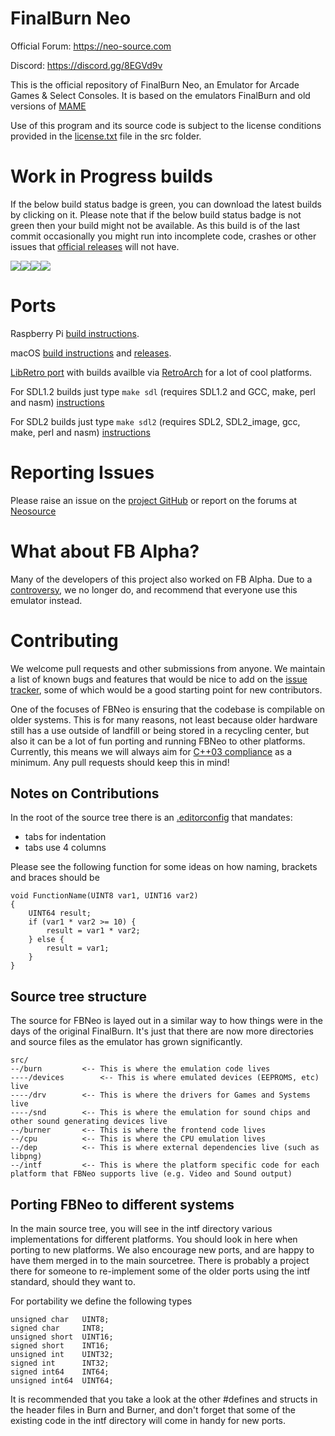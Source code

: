# FinalBurn Neo
Official Forum: https://neo-source.com

Discord: https://discord.gg/8EGVd9v

This is the official repository of FinalBurn Neo, an Emulator for Arcade Games & Select Consoles. It is based on the emulators FinalBurn and old versions of [MAME](https://www.mamedev.org)

Use of this program and its source code is subject to the license conditions provided in the [license.txt](/src/license.txt) file in the src folder.

# Work in Progress builds
If the below build status badge is green, you can download the latest builds by clicking on it. Please note that if the below build status badge is not green then your build might not be available. As this build is of the last commit occasionally you might run into incomplete code, crashes or other issues that [official releases](https://github.com/finalburnneo/FBNeo/releases) will not have.

[![](https://byob.yarr.is/finalburnneo/FBNeo/Windows%20x32)![](https://byob.yarr.is/finalburnneo/FBNeo/Windows%20x32%Debug)![](https://byob.yarr.is/finalburnneo/FBNeo/Linux%20SDL%202)![](https://byob.yarr.is/finalburnneo/FBNeo/Linux%20SDL%201.2)](https://github.com/finalburnneo/FBNeo/releases/tag/latest)

# Ports

Raspberry Pi [build instructions](README-PI.md).

macOS [build instructions](README-macOS.md) and [releases](https://github.com/fbn-mac/FBNeo/releases).

[LibRetro port](https://github.com/libretro/FBNeo) with builds availble via [RetroArch](https://www.retroarch.com/) for a lot of cool platforms.

For SDL1.2 builds just type `make sdl` (requires SDL1.2 and GCC, make, perl and nasm) [instructions](README-SDL.md)

For SDL2 builds just type `make sdl2` (requires SDL2, SDL2_image, gcc, make, perl and nasm) [instructions](README-SDL.md)

# Reporting Issues

Please raise an issue on the [project GitHub](https://github.com/finalburnneo/FBNeo/issues) or report on the forums at [Neosource](https://neo-source.com)

# What about FB Alpha?

Many of the developers of this project also worked on FB Alpha. Due to a [controversy](https://www.google.com/search?q=capcom+home+arcade+illegal&oq=capcom+home+arcade+illegal), we no longer do, and recommend that everyone use this emulator instead.

# Contributing

We welcome pull requests and other submissions from anyone. We maintain a list of known bugs and features that would be nice to add on the [issue tracker](https://github.com/finalburnneo/FBNeo/issues), some of which would be a good starting point for new contributors. 

One of the focuses of FBNeo is ensuring that the codebase is compilable on older systems. This is for many reasons, not least because older hardware still has a use outside of landfill or being stored in a recycling center, but also it can be a lot of fun porting and running FBNeo to other platforms. Currently, this means we will always aim for [C++03 compliance](https://en.wikipedia.org/wiki/C%2B%2B03) as a minimum. Any pull requests should keep this in mind!

## Notes on Contributions

In the root of the source tree there is an [.editorconfig](https://editorconfig.org/) that mandates:

* tabs for indentation
* tabs use 4 columns

Please see the following function for some ideas on how naming, brackets and braces should be


```
void FunctionName(UINT8 var1, UINT16 var2)
{
	UINT64 result;
	if (var1 * var2 >= 10) {
		result = var1 * var2;
	} else {
		result = var1;
	}
}

```
## Source tree structure

The source for FBNeo is layed out in a similar way to how things were in the days of the original FinalBurn. It's just that there are now more directories and source files as the emulator has grown significantly.
```
src/
--/burn			<-- This is where the emulation code lives
----/devices		<-- This is where emulated devices (EEPROMS, etc) live
----/drv		<-- This is where the drivers for Games and Systems live
----/snd		<-- This is where the emulation for sound chips and other sound generating devices live
--/burner		<-- This is where the frontend code lives
--/cpu			<-- This is where the CPU emulation lives
--/dep			<-- This is where external dependencies live (such as libpng)
--/intf			<-- This is where the platform specific code for each platform that FBNeo supports live (e.g. Video and Sound output)
```
## Porting FBNeo to different systems

In the main source tree, you will see in the intf directory various implementations for different platforms. You should look in here when porting to new platforms. We also encourage new ports, and are happy to have them merged in to the main sourcetree. There is probably a project there for someone to re-implement some of the older ports using the intf standard, should they want to.

For portability we define the following types
```
unsigned char   UINT8;
signed char     INT8;
unsigned short	UINT16;
signed short	INT16;
unsigned int	UINT32;
signed int      INT32;
signed int64	INT64;
unsigned int64  UINT64;

```
It is recommended that you take a look at the other #defines and structs in the header files in Burn and Burner, and don't forget that some of the existing code in the intf directory will come in handy for new ports. 
